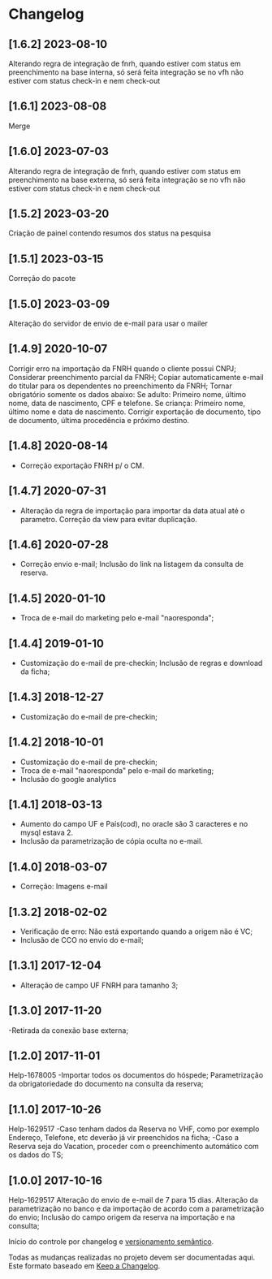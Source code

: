 
# Changelog

## [1.6.2] 2023-08-10

Alterando regra de integração de fnrh, quando estiver com status em preenchimento na base interna, só será feita integração se no vfh não estiver com status check-in e nem check-out

## [1.6.1] 2023-08-08

Merge

## [1.6.0] 2023-07-03

Alterando regra de integração de fnrh, quando estiver com status em preenchimento na base externa, só será feita integração se no vfh não estiver com status check-in e nem check-out

## [1.5.2] 2023-03-20

Criação de painel contendo resumos dos status na pesquisa

## [1.5.1] 2023-03-15

Correção do pacote

## [1.5.0] 2023-03-09

Alteração do servidor de envio de e-mail para usar o mailer

## [1.4.9] 2020-10-07

Corrigir erro na importação da FNRH quando o cliente possui CNPJ;
Considerar preenchimento parcial da FNRH;
Copiar automaticamente e-mail do titular para os dependentes no preenchimento da FNRH;
Tornar obrigatório somente os dados abaixo:
 Se adulto: Primeiro nome, último nome, data de nascimento, CPF e telefone.
 Se criança: Primeiro nome, último nome e data de nascimento.
Corrigir exportação de documento, tipo de documento, última procedência e próximo destino.

## [1.4.8] 2020-08-14

- Correção exportação FNRH p/ o CM.

## [1.4.7] 2020-07-31

- Alteração da regra de importação para importar da data atual até o parametro. Correção da view para evitar duplicação.

## [1.4.6] 2020-07-28

- Correção envio e-mail; Inclusão do link na listagem da consulta de reserva.

## [1.4.5] 2020-01-10

- Troca de e-mail do marketing pelo e-mail "naoresponda";

## [1.4.4] 2019-01-10

- Customização do e-mail de pre-checkin; Inclusão de regras e download da ficha;

## [1.4.3] 2018-12-27

- Customização do e-mail de pre-checkin;

## [1.4.2] 2018-10-01

- Customização do e-mail de pre-checkin;
- Troca de e-mail "naoresponda"  pelo e-mail do marketing;
- Inclusão do google analytics

## [1.4.1] 2018-03-13

- Aumento do campo UF e País(cod), no oracle são 3 caracteres e no mysql estava 2.
- Inclusão da parametrização de cópia oculta no e-mail.

## [1.4.0] 2018-03-07

- Correção: Imagens e-mail


## [1.3.2] 2018-02-02

- Verificação de erro: Não está exportando quando a origem não é VC;
- Inclusão de CCO no envio do e-mail;

## [1.3.1] 2017-12-04

- Alteração de campo UF FNRH para tamanho 3;

## [1.3.0] 2017-11-20

-Retirada da conexão base externa;

## [1.2.0] 2017-11-01

Help-1678005
-Importar todos os documentos do hóspede; Parametrização da obrigatoriedade do documento na consulta da reserva;

## [1.1.0] 2017-10-26

Help-1629517
-Caso tenham dados da Reserva no VHF, como por exemplo Endereço, Telefone, etc deverão já vir preenchidos na ficha;
-Caso a Reserva seja do Vacation, proceder com o preenchimento automático com os dados do TS;

## [1.0.0] 2017-10-16

Help-1629517
Alteração do envio de e-mail de 7 para 15 dias. Alteração da parametrização no banco e da importação de acordo com a parametrização do envio;
Inclusão do campo origem da reserva na importação e na consulta;

Início do controle por changelog e [versionamento semântico](http://semver.org/).

Todas as mudanças realizadas no projeto devem ser documentadas aqui. 
Este formato baseado em [Keep a Changelog](http://keepachangelog.com).
